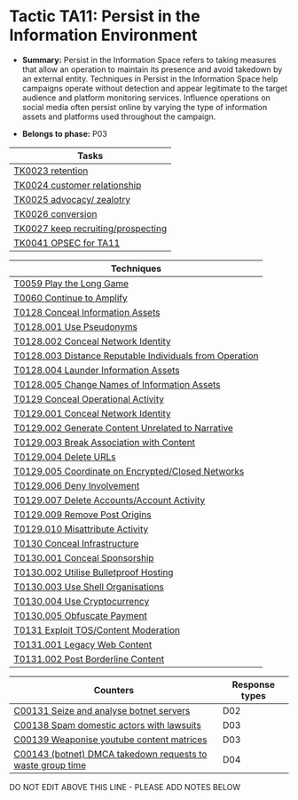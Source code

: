 # Tactic TA11: Persist in the Information Environment

* **Summary:** Persist in the Information Space refers to taking measures that allow an operation to maintain its presence and avoid takedown by an external entity. Techniques in Persist in the Information Space help campaigns operate without detection and appear legitimate to the target audience and platform monitoring services. Influence operations on social media often persist online by varying the type of information assets and platforms used throughout the campaign.

* **Belongs to phase:** P03



| Tasks |
| ----- |
| [TK0023 retention](../../generated_pages/tasks/TK0023.md) |
| [TK0024 customer relationship](../../generated_pages/tasks/TK0024.md) |
| [TK0025 advocacy/ zealotry](../../generated_pages/tasks/TK0025.md) |
| [TK0026 conversion](../../generated_pages/tasks/TK0026.md) |
| [TK0027 keep recruiting/prospecting](../../generated_pages/tasks/TK0027.md) |
| [TK0041 OPSEC for TA11](../../generated_pages/tasks/TK0041.md) |



| Techniques |
| ---------- |
| [T0059 Play the Long Game](../../generated_pages/techniques/T0059.md) |
| [T0060 Continue to Amplify](../../generated_pages/techniques/T0060.md) |
| [T0128 Conceal Information Assets](../../generated_pages/techniques/T0128.md) |
| [T0128.001 Use Pseudonyms](../../generated_pages/techniques/T0128.001.md) |
| [T0128.002 Conceal Network Identity](../../generated_pages/techniques/T0128.002.md) |
| [T0128.003 Distance Reputable Individuals from Operation](../../generated_pages/techniques/T0128.003.md) |
| [T0128.004 Launder Information Assets](../../generated_pages/techniques/T0128.004.md) |
| [T0128.005 Change Names of Information Assets](../../generated_pages/techniques/T0128.005.md) |
| [T0129 Conceal Operational Activity](../../generated_pages/techniques/T0129.md) |
| [T0129.001 Conceal Network Identity](../../generated_pages/techniques/T0129.001.md) |
| [T0129.002 Generate Content Unrelated to Narrative](../../generated_pages/techniques/T0129.002.md) |
| [T0129.003 Break Association with Content](../../generated_pages/techniques/T0129.003.md) |
| [T0129.004 Delete URLs](../../generated_pages/techniques/T0129.004.md) |
| [T0129.005 Coordinate on Encrypted/Closed Networks](../../generated_pages/techniques/T0129.005.md) |
| [T0129.006 Deny Involvement](../../generated_pages/techniques/T0129.006.md) |
| [T0129.007 Delete Accounts/Account Activity](../../generated_pages/techniques/T0129.007.md) |
| [T0129.009 Remove Post Origins](../../generated_pages/techniques/T0129.009.md) |
| [T0129.010 Misattribute Activity](../../generated_pages/techniques/T0129.010.md) |
| [T0130 Conceal Infrastructure](../../generated_pages/techniques/T0130.md) |
| [T0130.001 Conceal Sponsorship](../../generated_pages/techniques/T0130.001.md) |
| [T0130.002 Utilise Bulletproof Hosting](../../generated_pages/techniques/T0130.002.md) |
| [T0130.003 Use Shell Organisations](../../generated_pages/techniques/T0130.003.md) |
| [T0130.004 Use Cryptocurrency](../../generated_pages/techniques/T0130.004.md) |
| [T0130.005 Obfuscate Payment](../../generated_pages/techniques/T0130.005.md) |
| [T0131 Exploit TOS/Content Moderation](../../generated_pages/techniques/T0131.md) |
| [T0131.001 Legacy Web Content](../../generated_pages/techniques/T0131.001.md) |
| [T0131.002 Post Borderline Content](../../generated_pages/techniques/T0131.002.md) |



| Counters | Response types |
| -------- | -------------- |
| [C00131 Seize and analyse botnet servers](../../generated_pages/counters/C00131.md) | D02 |
| [C00138 Spam domestic actors with lawsuits](../../generated_pages/counters/C00138.md) | D03 |
| [C00139 Weaponise youtube content matrices](../../generated_pages/counters/C00139.md) | D03 |
| [C00143 (botnet) DMCA takedown requests to waste group time](../../generated_pages/counters/C00143.md) | D04 |


DO NOT EDIT ABOVE THIS LINE - PLEASE ADD NOTES BELOW